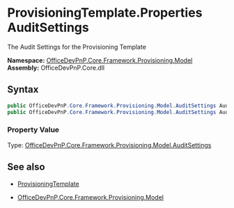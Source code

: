 # ProvisioningTemplate.Properties AuditSettings
The Audit Settings for the Provisioning Template  

**Namespace:** [OfficeDevPnP.Core.Framework.Provisioning.Model](OfficeDevPnP.Core.Framework.Provisioning.Model.md)  
**Assembly:** OfficeDevPnP.Core.dll  
## Syntax
```C#
public OfficeDevPnP.Core.Framework.Provisioning.Model.AuditSettings AuditSettings { get; }
public OfficeDevPnP.Core.Framework.Provisioning.Model.AuditSettings AuditSettings { set; }
```

### Property Value
Type: [OfficeDevPnP.Core.Framework.Provisioning.Model.AuditSettings](OfficeDevPnP.Core.Framework.Provisioning.Model.AuditSettings.md) 

## See also
- [ProvisioningTemplate](ProvisioningTemplate.md) 

- [OfficeDevPnP.Core.Framework.Provisioning.Model](OfficeDevPnP.Core.Framework.Provisioning.Model.md)
